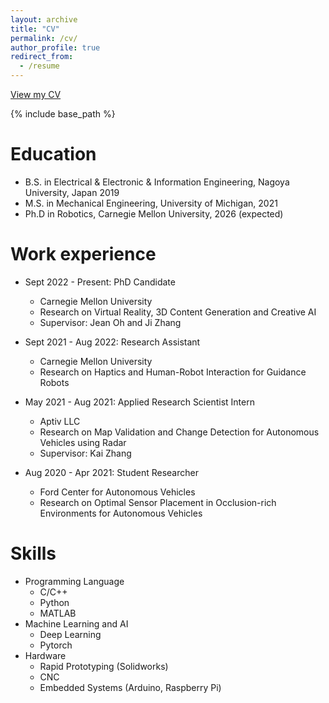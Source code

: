 ```yaml
---
layout: archive
title: "CV"
permalink: /cv/
author_profile: true
redirect_from:
  - /resume
---
```

[View my CV](http://ngohuyquyen.github.io/files/resume.pdf)

{% include base_path %}

Education
======
* B.S. in Electrical & Electronic & Information Engineering, Nagoya University, Japan 2019
* M.S. in Mechanical Engineering, University of Michigan, 2021
* Ph.D in Robotics, Carnegie Mellon University, 2026 (expected)

Work experience
======
* Sept 2022 - Present: PhD Candidate
  * Carnegie Mellon University
  * Research on Virtual Reality, 3D Content Generation and Creative AI
  * Supervisor: Jean Oh and Ji Zhang

* Sept 2021 - Aug 2022: Research Assistant
  * Carnegie Mellon University
  * Research on Haptics and Human-Robot Interaction for Guidance Robots

* May 2021 - Aug 2021: Applied Research Scientist Intern
  * Aptiv LLC
  * Research on Map Validation and Change Detection for Autonomous Vehicles using Radar
  * Supervisor: Kai Zhang

* Aug 2020 - Apr 2021: Student Researcher
  * Ford Center for Autonomous Vehicles
  * Research on Optimal Sensor Placement in Occlusion-rich Environments for Autonomous Vehicles
  
Skills
======
* Programming Language
  * C/C++
  * Python
  * MATLAB
* Machine Learning and AI
  * Deep Learning
  * Pytorch
* Hardware
  * Rapid Prototyping (Solidworks)
  * CNC
  * Embedded Systems (Arduino, Raspberry Pi)

<!-- Publications
======
  <ul>{% for post in site.publications %}
    {% include archive-single-cv.html %}
  {% endfor %}</ul>
  
Talks
======
  <ul>{% for post in site.talks %}
    {% include archive-single-talk-cv.html %}
  {% endfor %}</ul>
  
Teaching
======
  <ul>{% for post in site.teaching %}
    {% include archive-single-cv.html %}
  {% endfor %}</ul>

Service and leadership
======
* Currently signed in to 43 different slack teams -->
